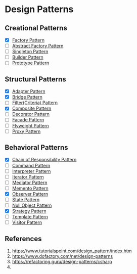 # Design Patterns

## Creational Patterns
- [X] [Factory Pattern](https://www.tutorialspoint.com/design_pattern/factory_pattern.htm)
- [ ] [Abstract Factory Pattern](https://www.tutorialspoint.com/design_pattern/abstract_factory_pattern.htm)
- [ ] [Singleton Pattern](https://www.tutorialspoint.com/design_pattern/singleton_pattern.htm)
- [ ] [Builder Pattern](https://www.tutorialspoint.com/design_pattern/builder_pattern.htm)
- [ ] [Prototype Pattern](https://www.tutorialspoint.com/design_pattern/prototype_pattern.htm)

## Structural Patterns
- [X] [Adapter Pattern](https://www.tutorialspoint.com/design_pattern/adapter_pattern.htm)
- [X] [Bridge Pattern](https://www.tutorialspoint.com/design_pattern/bridge_pattern.htm)
- [ ] [Filter(Criteria) Pattern](https://www.tutorialspoint.com/design_pattern/filter_pattern.htm)
- [X] [Composite Pattern](https://www.tutorialspoint.com/design_pattern/composite_pattern.htm)
- [ ] [Decorator Pattern](https://www.tutorialspoint.com/design_pattern/decorator_pattern.htm)
- [ ] [Facade Pattern](https://www.tutorialspoint.com/design_pattern/facade_pattern.htm)
- [ ] [Flyweight Pattern](https://www.tutorialspoint.com/design_pattern/flyweight_pattern.htm)
- [ ] [Proxy Pattern](https://www.tutorialspoint.com/design_pattern/proxy_pattern.htm)

## Behavioral Patterns
- [X] [Chain of Responsibility Pattern](https://www.tutorialspoint.com/design_pattern/chain_of_responsibility_pattern.htm)
- [ ] [Command Pattern](https://www.tutorialspoint.com/design_pattern/command_pattern.htm)
- [ ] [Interpreter Pattern](https://www.tutorialspoint.com/design_pattern/interpreter_pattern.htm)
- [ ] [Iterator Pattern](https://www.tutorialspoint.com/design_pattern/iterator_pattern.htm)
- [ ] [Mediator Pattern](https://www.tutorialspoint.com/design_pattern/mediator_pattern.htm)
- [ ] [Memento Pattern](https://www.tutorialspoint.com/design_pattern/memento_pattern.htm)
- [X] [Observer Pattern](https://www.tutorialspoint.com/design_pattern/observer_pattern.htm)
- [ ] [State Pattern](https://www.tutorialspoint.com/design_pattern/state_pattern.htm)
- [ ] [Null Object Pattern](https://www.tutorialspoint.com/design_pattern/null_object_pattern.htm)
- [X] [Strategy Pattern](https://www.tutorialspoint.com/design_pattern/strategy_pattern.htm)
- [ ] [Template Pattern](https://www.tutorialspoint.com/design_pattern/template_pattern.htm)
- [ ] [Visitor Pattern](https://www.tutorialspoint.com/design_pattern/visitor_pattern.htm)

## References
1. https://www.tutorialspoint.com/design_pattern/index.htm
2. https://www.dofactory.com/net/design-patterns
3. https://refactoring.guru/design-patterns/csharp
4. 